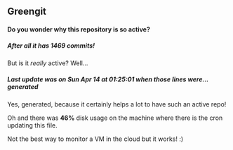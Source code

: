 ## Greengit

#### Do you wonder why this repository is so active?

##### After all it has 1469 commits!

But is it *really* active? Well...

##### Last update was on Sun Apr 14 at 01:25:01 when those lines were... generated

Yes, generated, because it certainly helps a lot to have such an active repo!

Oh and there was **46%** disk usage on the machine
where there is the cron updating this file.

Not the best way to monitor a VM in the cloud but it works! :)
